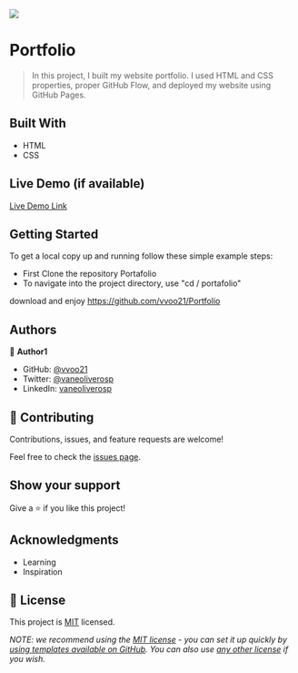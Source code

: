 ![](https://img.shields.io/badge/Microverse-blueviolet)

# Portfolio

> In this project, I built my website portfolio. I used HTML and CSS properties, proper GitHub Flow, and deployed my website using GitHub Pages.

## Built With

- HTML
- CSS

## Live Demo (if available)

[Live Demo Link](https://vvoo21.github.io/Portfolio/)

## Getting Started

To get a local copy up and running follow these simple example steps:

- First Clone the repository Portafolio
- To navigate into the project directory, use "cd / portafolio"

download and enjoy https://github.com/vvoo21/Portfolio

## Authors

👤 **Author1**

- GitHub: [@vvoo21](https://github.com/vvoo21)
- Twitter: [@vaneoliverosp](https://twitter.com/vaneoliverosp)
- LinkedIn: [vaneoliverosp](https://www.linkedin.com/in/vaneoliverosp/)


## 🤝 Contributing

Contributions, issues, and feature requests are welcome!

Feel free to check the [issues page](../../issues/).

## Show your support

Give a ⭐️ if you like this project!

## Acknowledgments

- Learning
- Inspiration

## 📝 License

This project is [MIT](./LICENSE) licensed.

_NOTE: we recommend using the [MIT license](https://choosealicense.com/licenses/mit/) - you can set it up quickly by [using templates available on GitHub](https://docs.github.com/en/communities/setting-up-your-project-for-healthy-contributions/adding-a-license-to-a-repository). You can also use [any other license](https://choosealicense.com/licenses/) if you wish._

